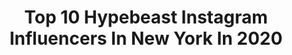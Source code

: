 ---
title: Top 10 Hypebeast Instagram Influencers In New York In 2020
description: >-
  Find top hypebeast Instagram influencers in New York in 2020. Most popular hashtags: #ig #newyork #hypebeast #portrait.
platform: Instagram
profiles:
  - username: "tomer_telias"
    fullname: >-
      Tomer Telias
    location: "United States"
    followers: 49275
    engagement: 359
    commentsToLikes: 0.014526
    avatar: "https://scontent-ams4-1.cdninstagram.com/v/t51.2885-19/s320x320/71109515_562005561040209_6300274602945806336_n.jpg?_nc_ht=scontent-ams4-1.cdninstagram.com&_nc_ohc=g81XGGVyHXoAX89bI3r&oh=7c385b87c961afa3d0c0bb02939a3056&oe=5EBA5C06"
    verified: false
    hashtags: "#hypebeast, #newyork, #predator, #daretocreate"
  - username: "evan_nowak_"
    fullname: >-
      TRAVEL 🌎 EVAN  NOWAK
    location: "United States"
    followers: 4277
    engagement: 1669
    commentsToLikes: 0.053662
    avatar: "https://scontent-lhr8-1.cdninstagram.com/v/t51.2885-19/s320x320/43572287_257151798316711_6867905791546884096_n.jpg?_nc_ht=scontent-lhr8-1.cdninstagram.com&_nc_ohc=Bs6Ip51XnfkAX-HB_Tm&oh=70d024484007a65e95bebd29d672f4cc&oe=5EBB6C11"
    verified: false
    hashtags: "#coastline, #waterfallwednesday, #amongthewild, #longexposureshots"
  - username: "pierofederico__"
    fullname: >-
      𝐏𝐈𝐄𝐑𝐎 𝐅.
    location: "United States"
    followers: 6226
    engagement: 1553
    commentsToLikes: 0.106977
    avatar: "https://scontent-ams4-1.cdninstagram.com/v/t51.2885-19/s320x320/72777984_937249576661395_8018284078514044928_n.jpg?_nc_ht=scontent-ams4-1.cdninstagram.com&_nc_ohc=emJI5UM5higAX9epMPo&oh=2f213293767578800ca971f3fe2b80a2&oe=5EBBEBEA"
    verified: false
    hashtags: "#blacksea, #traveltheworld, #photogirl, #thisisnewyorkcity"
  - username: "thecravingscurator"
    fullname: >-
      The Cravings Curator
    location: "United States"
    followers: 26494
    engagement: 325
    commentsToLikes: 0.034932
    avatar: "https://scontent-ams4-1.cdninstagram.com/v/t51.2885-19/s320x320/30590186_1518795351564254_5708507162725056512_n.jpg?_nc_ht=scontent-ams4-1.cdninstagram.com&_nc_ohc=xs0-XmEbYEgAX8IsRZT&oh=75cd59dafc8ed0c8432aa37fcebd0d90&oe=5EAA104F"
    verified: false
    hashtags: "#passportready, #vsco, #beautifuldestinations, #foodblogger"
  - username: "portsbyady"
    fullname: >-
      ＡＤＹ
    location: "United States"
    followers: 77257
    engagement: 203
    commentsToLikes: 0.031578
    avatar: "https://scontent-ams4-1.cdninstagram.com/v/t51.2885-19/s320x320/83511019_137958020562079_6125997861004902400_n.jpg?_nc_ht=scontent-ams4-1.cdninstagram.com&_nc_ohc=RJiE8Pl-imgAX9aA0BI&oh=1d75a5c807d22b4554c8a56abc051806&oe=5EBA9C88"
    verified: false
    hashtags: "#exklusive, #newyorkigers, #nikonffa, #hypebeast"
  - username: "andrewmvson"
    fullname: >-
      Andrew Mason | Photographer
    location: "United States"
    followers: 21043
    engagement: 352
    commentsToLikes: 0.060635
    avatar: "https://scontent-lhr8-1.cdninstagram.com/v/t51.2885-19/s320x320/15802978_1627673987535174_2490625099426693120_n.jpg?_nc_ht=scontent-lhr8-1.cdninstagram.com&_nc_ohc=O7-0mJAfkIYAX99G2sV&oh=bbe11f468c31aaecc8d162d04309cbb1&oe=5EB8E26F"
    verified: false
    hashtags: "#newyorknewyork, #meistershotz, #90210, #unknownperspectives"
  - username: "chasestash"
    fullname: >-
      CHA$E
    location: "United States"
    followers: 22808
    engagement: 445
    commentsToLikes: 0.028937
    avatar: "https://scontent-lht6-1.cdninstagram.com/v/t51.2885-19/s320x320/69278386_1194810420720582_7146886612029276160_n.jpg?_nc_ht=scontent-lht6-1.cdninstagram.com&_nc_ohc=H-OdlSpk3yUAX9bfYn_&oh=cebbd8792f7155ca8ccd119e188f14a6&oe=5EB711E9"
    verified: true
    hashtags: "#balenciagatriples, #outfitinspiration, #outfits, #stussy"
  - username: "one12community"
    fullname: >-
      The 1:12 Scale Community
    location: "United States"
    followers: 18626
    engagement: 314
    commentsToLikes: 0.021260
    avatar: "https://scontent-lhr8-1.cdninstagram.com/v/t51.2885-19/s320x320/92228208_217565382989295_5020950303852199936_n.jpg?_nc_ht=scontent-lhr8-1.cdninstagram.com&_nc_ohc=2HN5KuO6b74AX9I0LL5&oh=b3894e807905308432d4a7d6ac6da086&oe=5EBABD86"
    verified: false
    hashtags: "#toyphoto, #hottoys, #batmantoys, #xmen"
  - username: "kea.iu"
    fullname: >-
      
    location: "United States"
    followers: 3301
    engagement: 1845
    commentsToLikes: 0.115077
    avatar: "https://scontent-lhr8-1.cdninstagram.com/v/t51.2885-19/s320x320/66663777_513500466058235_7711137953426178048_n.jpg?_nc_ht=scontent-lhr8-1.cdninstagram.com&_nc_ohc=ZNwHtAJ8YL8AX_7qtTt&oh=bc4c7e84b1e82a23f23a120be98fdb78&oe=5EBA35D1"
    verified: false
    hashtags: "#slander, #edmfest, #extreme, #cancun"
  - username: "ricp2206"
    fullname: >-
      Ricardo
    location: "United States"
    followers: 20573
    engagement: 369
    commentsToLikes: 0.021858
    avatar: "https://scontent-ams4-1.cdninstagram.com/v/t51.2885-19/s320x320/53023986_2644321618943248_579334948712873984_n.jpg?_nc_ht=scontent-ams4-1.cdninstagram.com&_nc_ohc=kwxOUVsxMIgAX8eqrxN&oh=c0fb7adb9a0db99811f784f36da828dc&oe=5EB24CB8"
    verified: false
    hashtags: "#shotaward, #global, #chiarchitecture, #urbanosaires"
---